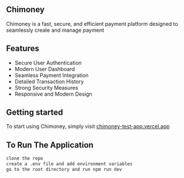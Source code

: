 ## Chimoney

Chimoney is a fast, secure, and efficient payment platform designed to seamlessly create and manage payment 

## Features
- Secure User Authentication
- Modern User Dashboard
- Seamless Payment Integration
- Detailed Transaction History
- Strong Security Measures
- Responsive and Modern Design

## Getting started
To start using Chimoney, simply visit [chimoney-test-app.vercel.app](https://chimoney-test-app.vercel.app)

## To Run The Application

```bash
clone the repo
create a .env file and add environment variables
go to the root directory and run npm run dev
```
